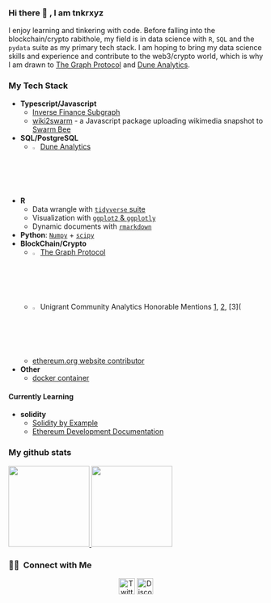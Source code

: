 ### Hi there 👋 , I am tnkrxyz

I enjoy learning and tinkering with code. Before falling into the blockchain/crypto rabithole, my field is in data science with `R`, `SQL` and the `pydata` suite as my primary tech stack. I am hoping to bring my data science skills and experience and contribute to the web3/crypto world, which is why I am drawn to [The Graph Protocol](https://thegraph.com/docs/en/about/introduction/) and [Dune Analytics](https://docs.dune.com/). 

### My Tech Stack
* **Typescript/Javascript**
  * [Inverse Finance Subgraph](https://thegraph.com/hosted-service/subgraph/tnkrxyz/inverse-finance)
  * [wiki2swarm](https://github.com/tnkrxyz/wiki2swarm) - a Javascript package uploading wikimedia snapshot to [Swarm Bee](https://www.ethswarm.org/)
* **SQL/PostgreSQL**
  * <img src="https://dune.com/assets/glyph-128w.png" width=2.5%> [Dune Analytics](https://dune.com/tnkrxyz)
* **R**
  * Data wrangle with [`tidyverse` suite](https://www.tidyverse.org/)
  * Visualization with [`ggplot2` & `ggplotly`](https://r-graph-gallery.com/index.html)
  * Dynamic documents with [`rmarkdown`](https://rmarkdown.rstudio.com/gallery.html)
* **Python**: [`Numpy`](https://numpy.org/) + [`scipy`](https://scipy.org/)
* **BlockChain/Crypto**
  * <img src="https://avatars.githubusercontent.com/u/38020273?s=200&v=4" width=2.5%> [The Graph Protocol](https://thegraph.com/hosted-service/subgraph/tnkrxyz/inverse-finance)
  * <img src="https://dune.com/assets/glyph-128w.png" width=2.5%> Unigrant Community Analytics Honorable Mentions [1](https://unigrants.notion.site/Bounty-5-1bp-vs-5bp-Stable-Pools-84569d3a84c643be8db763847ad5c4cb), [2](https://unigrants.notion.site/Bounty-6-History-and-analysis-of-Unisocks-1ccac9b86e2f41379cce599df632fe1d), [3](
  * [ethereum.org website contributor](https://github.com/ethereum/ethereum-org-website/commits?author=tnkrxyz)
* **Other**
  * [docker container](https://github.com/tnkrxyz/graph-node)

#### Currently Learning
* **solidity**
  * [Solidity by Example](https://solidity-by-example.org/)
  * [Ethereum Development Documentation](https://ethereum.org/en/developers/docs/)

### My github stats
<p>
<a href="https://gitstats.me/tnkrxyz">
  <img height="160em" src="https://github-readme-stats.vercel.app/api?username=tnkrxyz&show_icons=true&theme=radical" />
  <img height="160em" src="https://github-readme-stats-eight-theta.vercel.app/api/top-langs/?username=tnkrxyz&theme=radical&layout=compact" />
</a>
</p>

### 🤝🏻 &nbsp;Connect with Me
<p align="center">
  <a href="https://twitter.com/tnkrxyz"><img width="32px" alt="Twitter" title="Twitter" src="https://cdn.jsdelivr.net/npm/simple-icons@3.0.1/icons/twitter.svg"/></a>
  <a href="https://discord.com/users/tnkrxyz#3387"><img width="32px" alt="Discord" title="Discord" src="https://discord.com/assets/2d20a45d79110dc5bf947137e9d99b66.svg"/></a>
</p>
